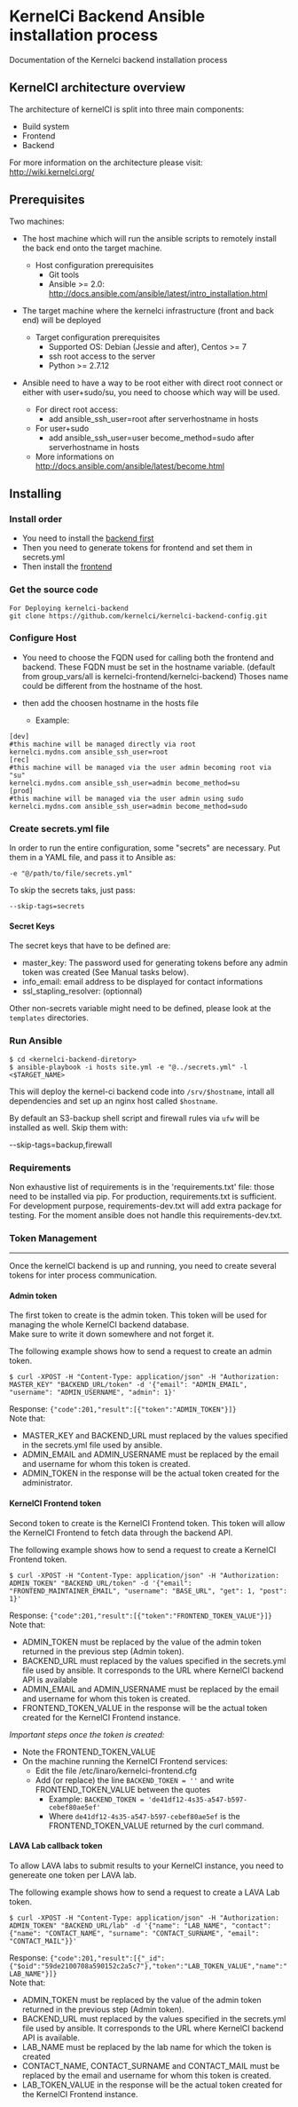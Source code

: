 # KernelCi Backend Ansible installation process

Documentation of the Kernelci backend installation process

## KernelCI architecture overview

The architecture of kernelCI is split into three main components:
* Build system
* Frontend
* Backend

For more information on the architecture please visit: http://wiki.kernelci.org/

## Prerequisites

Two machines:
* The host machine which will run the ansible scripts to remotely install the back end onto the target machine.
	* Host configuration prerequisites
		* Git tools
		* Ansible >= 2.0: http://docs.ansible.com/ansible/latest/intro_installation.html
* The target machine where the kernelci infrastructure (front and back end) will be deployed
	* Target configuration prerequisites
		* Supported OS: Debian (Jessie and after), Centos >= 7
		* ssh root access to the server
		* Python >= 2.7.12

* Ansible need to have a way to be root either with direct root connect or either with user+sudo/su, you need to choose which way will be used.
	* For direct root access:
		* add ansible_ssh_user=root after serverhostname in hosts
	* For user+sudo
		* add ansible_ssh_user=user become_method=sudo after serverhostname in hosts
	* More informations on http://docs.ansible.com/ansible/latest/become.html

## Installing

### Install order
* You need to install the [backend first](http://github.com/kernelci/kernelci-backend-config/)
* Then you need to generate tokens for frontend and set them in secrets.yml
* Then install the [frontend](http://github.com/kernelci/kernelci-frontend-config/)

### Get the source code
```
For Deploying kernelci-backend
git clone https://github.com/kernelci/kernelci-backend-config.git
```

### Configure Host
* You need to choose the FQDN used for calling both the frontend and backend.
  These FQDN must be set in the hostname variable. (default from group_vars/all is kernelci-frontend/kernelci-backend)
  Thoses name could be different from the hostname of the host.

* then add the choosen hostname in the hosts file
	* Example:
```
[dev]
#this machine will be managed directly via root
kernelci.mydns.com ansible_ssh_user=root
[rec]
#this machine will be managed via the user admin becoming root via "su"
kernelci.mydns.com ansible_ssh_user=admin become_method=su
[prod]
#this machine will be managed via the user admin using sudo
kernelci.mydns.com ansible_ssh_user=admin become_method=sudo
```

### Create secrets.yml file
In order to run the entire configuration, some "secrets" are necessary.
Put them in a YAML file, and pass it to Ansible as:

    -e "@/path/to/file/secrets.yml"

To skip the secrets taks, just pass:

    --skip-tags=secrets

#### Secret Keys


The secret keys that have to be defined are:

* master_key: The password used for generating tokens before any admin token was created (See Manual tasks below).
* info_email: email address to be displayed for contact informations
* ssl_stapling_resolver: (optionnal)


Other non-secrets variable might need to be defined, please look at the `templates` directories.

### Run Ansible
```
$ cd <kernelci-backend-diretory>
$ ansible-playbook -i hosts site.yml -e "@../secrets.yml" -l <$TARGET_NAME> 
```

This will deploy the kernel-ci backend code into `/srv/$hostname`,
intall all dependencies and set up an nginx host called `$hostname`.

By default an S3-backup shell script and firewall rules via `ufw` will be
installed as well. Skip them with:

  --skip-tags=backup,firewall

### Requirements

Non exhaustive list of requirements is in the 'requirements.txt' file: those
need to be installed via pip.
For production, requirements.txt is sufficient. For development purpose, requirements-dev.txt
will add extra package for testing.
For the moment ansible does not handle this requirements-dev.txt.

### Token Management
- - - - 
Once the kernelCI backend is up and running, you need to create several tokens for inter process communication.

#### Admin token
The first token to create is the admin token. This token will be used for managing the whole KernelCI backend database.\
Make sure to write it down somewhere and not forget it.

The following example shows how to send a request to create an admin token.
```
$ curl -XPOST -H "Content-Type: application/json" -H "Authorization: MASTER_KEY" "BACKEND_URL/token" -d '{"email": "ADMIN_EMAIL", "username": "ADMIN_USERNAME", "admin": 1}'

```
Response:
```{"code":201,"result":[{"token":"ADMIN_TOKEN"}]}```\
Note that:
* MASTER_KEY and BACKEND_URL must replaced by the values specified in the secrets.yml file used by ansible.
* ADMIN_EMAIL and ADMIN_USERNAME must be replaced by the email and username for whom this token is created.
* ADMIN_TOKEN in the response will be the actual token created for the administrator.

#### KernelCI Frontend token
Second token to create is the KernelCI Frontend token. This token will allow the KernelCI Frontend to fetch data through the backend API.

The following example shows how to send a request to create a KernelCI Frontend token.
```
$ curl -XPOST -H "Content-Type: application/json" -H "Authorization: ADMIN_TOKEN" "BACKEND_URL/token" -d '{"email": "FRONTEND_MAINTAINER_EMAIL", "username": "BASE_URL", "get": 1, "post": 1}'

```
Response:
```{"code":201,"result":[{"token":"FRONTEND_TOKEN_VALUE"}]}```\
Note that:
* ADMIN_TOKEN must be replaced by the value of the admin token returned in the previous step (Admin token).
* BACKEND_URL must replaced by the values specified in the secrets.yml file used by ansible. It corresponds to the URL where KernelCI backend API is available
* ADMIN_EMAIL and ADMIN_USERNAME must be replaced by the email and username for whom this token is created.
* FRONTEND_TOKEN_VALUE in the response will be the actual token created for the KernelCI Frontend instance.

*Important steps once the token is created:*
* Note the FRONTEND_TOKEN_VALUE
* On the machine running the KernelCI Frontend services:
    * Edit the file /etc/linaro/kernelci-frontend.cfg
    * Add (or replace) the line ```BACKEND_TOKEN = ''``` and write FRONTEND_TOKEN_VALUE between the quotes
        * Example: ```BACKEND_TOKEN = 'de41df12-4s35-a547-b597-cebef80ae5ef'```
        * Where ```de41df12-4s35-a547-b597-cebef80ae5ef``` is the FRONTEND_TOKEN_VALUE returned by the curl command.

#### LAVA Lab callback token
To allow LAVA labs to submit results to your KernelCI instance, you need to genereate one token per LAVA lab.

The following example shows how to send a request to create a LAVA Lab token.

```
$ curl -XPOST -H "Content-Type: application/json" -H "Authorization: ADMIN_TOKEN" "BACKEND_URL/lab" -d '{"name": "LAB_NAME", "contact": {"name": "CONTACT_NAME", "surname": "CONTACT_SURNAME", "email": "CONTACT_MAIL"}}'
```
Response:
```{"code":201,"result":[{"_id":{"$oid":"59de2100708a590152c2a5c7"},"token":"LAB_TOKEN_VALUE","name":"LAB_NAME"}]}```\
Note that:
* ADMIN_TOKEN must be replaced by the value of the admin token returned in the previous step (Admin token).
* BACKEND_URL must replaced by the values specified in the secrets.yml file used by ansible. It corresponds to the URL where KernelCI backend API is available.
* LAB_NAME  must be replaced by the lab name for which the token is created
* CONTACT_NAME, CONTACT_SURNAME and CONTACT_MAIL must be replaced by the email and username for whom this token is created.
* LAB_TOKEN_VALUE in the response will be the actual token created for the KernelCI Frontend instance.